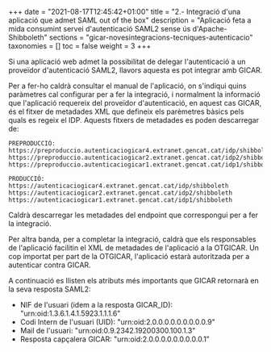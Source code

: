 +++
date        = "2021-08-17T12:45:42+01:00"
title       = "2.- Integració d'una aplicació que admet SAML out of the box"
description = "Aplicació feta a mida consumint servei d'autenticació SAML2 sense ús d'Apache-Shibboleth"
sections    = "gicar-novesintegracions-tecniques-autenticacio"
taxonomies  = []
toc			= false
weight 		= 3
+++

Si una aplicació web admet la possibilitat de delegar l'autenticació a un proveïdor d'autenticació SAML2, llavors aquesta es pot integrar amb GICAR.

Per a fer-ho caldrà consultar el manual de l'aplicació, on s'indiqui quins paràmetres cal configurar per a fer la integració, i normalment la informació que l'aplicació requereix del proveïdor d'autenticació, en aquest cas GICAR, és el fitxer de metadades XML que defineix els parèmetres bàsics pels quals es regeix el IDP. Aquests fitxers de metadades es poden descarregar de:

	PREPRODUCCIÓ:
	https://preproduccio.autenticaciogicar4.extranet.gencat.cat/idp/shibboleth
	https://preproduccio.autenticaciogicar2.extranet.gencat.cat/idp2/shibboleth
	https://preproduccio.autenticaciogicar1.extranet.gencat.cat/idp1/shibboleth

	PRODUCCIÓ:
	https://autenticaciogicar4.extranet.gencat.cat/idp/shibboleth
	https://autenticaciogicar2.extranet.gencat.cat/idp2/shibboleth
	https://autenticaciogicar1.extranet.gencat.cat/idp1/shibboleth

Caldrà descarregar les metadades del endpoint que correspongui per a fer la integració.

Per altra banda, per a completar la integració, caldrà que els responsables de l'aplicació facilitin el XML de metadades de l'aplicació a la OTGICAR. Un cop importat per part de la OTGICAR, l'aplicació estarà autoritzada per a autenticar contra GICAR.

A continuació es llisten els atributs més importants que GICAR retornarà en la seva resposta SAML2:

- NIF de l'usuari (idem a la resposta GICAR_ID): "urn:oid:1.3.6.1.4.1.5923.1.1.1.6"
- Codi Intern de l'usuari (UID): "urn:oid:2.0.0.0.0.0.0.0.0.0.9"
- Mail de l'usuari: "urn:oid:0.9.2342.19200300.100.1.3"
- Resposta capçalera GICAR: "urn:oid:2.0.0.0.0.0.0.0.0.0.1"
